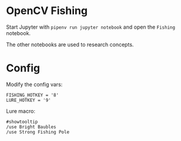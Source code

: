 # OpenCV Fishing

Start Jupyter with `pipenv run jupyter notebook` and open the `Fishing` notebook.

The other notebooks are used to research concepts.

# Config

Modify the config vars:

```
FISHING_HOTKEY = '8'
LURE_HOTKEY = '9'
```

Lure macro:
```
#showtooltip
/use Bright Baubles
/use Strong Fishing Pole
```
